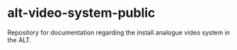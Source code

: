 # alt-video-system-public
Repository for documentation regarding the install analogue video system in the ALT.
